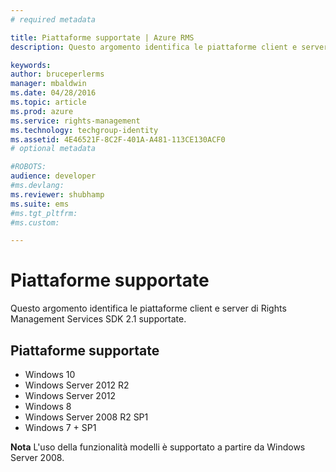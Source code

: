 ```yaml
---
# required metadata

title: Piattaforme supportate | Azure RMS
description: Questo argomento identifica le piattaforme client e server di Rights Management Services SDK 2.1 supportate.

keywords:
author: bruceperlerms
manager: mbaldwin
ms.date: 04/28/2016
ms.topic: article
ms.prod: azure
ms.service: rights-management
ms.technology: techgroup-identity
ms.assetid: 4E46521F-8C2F-401A-A481-113CE130ACF0
# optional metadata

#ROBOTS:
audience: developer
#ms.devlang:
ms.reviewer: shubhamp
ms.suite: ems
#ms.tgt_pltfrm:
#ms.custom:

---
```


# Piattaforme supportate

Questo argomento identifica le piattaforme client e server di Rights Management Services SDK 2.1 supportate.

## Piattaforme supportate

-   Windows 10
-   Windows Server 2012 R2
-   Windows Server 2012
-   Windows 8
-   Windows Server 2008 R2 SP1
-   Windows 7 + SP1

**Nota**  L'uso della funzionalità modelli è supportato a partire da Windows Server 2008.

 

 

 





<!--HONumber=Apr16_HO4-->


